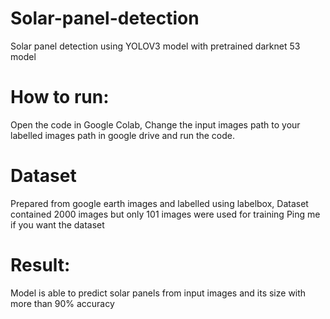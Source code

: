 # Solar-panel-detection
Solar panel detection using YOLOV3 model with pretrained darknet 53 model

# How to run:
Open the code in Google Colab, 
Change the input images path to your labelled images path in google drive and run the code. 

# Dataset 
Prepared from google earth images and labelled using labelbox, 
Dataset contained 2000 images but only 101 images were used for training
Ping me if you want the dataset

# Result:
Model is able to predict solar panels from input images and its size with more than 90% accuracy 

